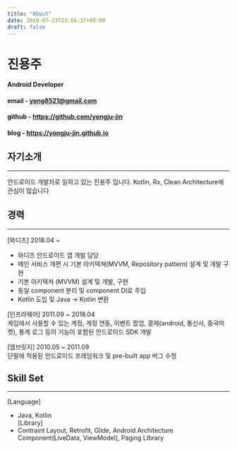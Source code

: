 ```yaml
---
title: "About"
date: 2019-07-23T23:04:37+09:00
draft: false
---
```

# 진용주
#### Android Developer
#### email - yong8521@gmail.com
#### github - https://github.com/yongju-jin
#### blog - https://yongju-jin.github.io
  
## 자기소개
---
안드로이드 개발자로 일하고 있는 진용주 입니다. Kotlin, Rx, Clean Architecture에 관심이 많습니다
  
## 경력
---
[와디즈] 2018.04 ~  
 - 와디즈 안드로이드 앱 개발 담당  
 - 메인 서비스 개편 시 기본 아키텍쳐(MVVM, Repository pattern) 설계 및 개발 구현  
 - 기본 아키텍쳐 (MVVM) 설계 및 개발, 구현  
 - 동일 component 분리 및 component DI로 주입  
 - Kotlin 도입 및 Java → Kotlin 변환  
  
[인프라웨어] 2011.09 ~ 2018.04  
게임에서 사용할 수 있는 계정, 계정 연동, 이벤트 팝업, 결제(android, 통신사, 중국마켓), 통계 로그 등의 기능이 포함된 안드로이드 SDK 개발  
  
[엠브릿지] 2010.05 ~ 2011.09  
단말에 적용된 안드로이드 프레임워크 및 pre-built app 버그 수정  
  
## Skill Set
---
[Language]  
- Java, Kotlin  
[Library]  
- Contraint Layout, Retrofit, Glide, Android Architecture Component(LiveData, ViewModel), Paging LIbrary  